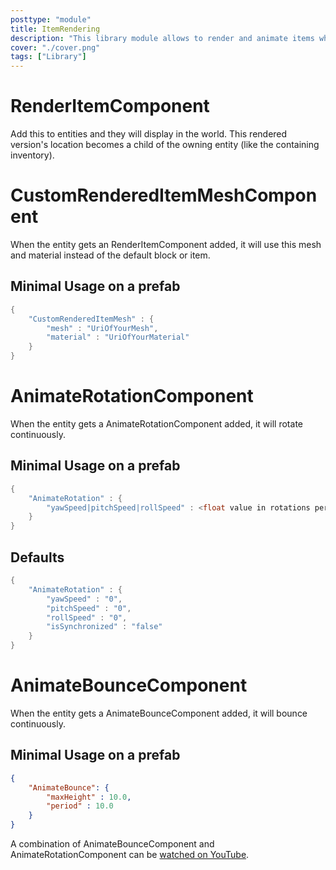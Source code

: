 ```yaml
---
posttype: "module" 
title: ItemRendering
description: "This library module allows to render and animate items when thrown into the world."
cover: "./cover.png"
tags: ["Library"]
---
```

# RenderItemComponent

Add this to entities and they will display in the world.  This rendered version's location becomes a child of the owning entity (like the containing inventory). 

# CustomRenderedItemMeshComponent

When the entity gets an RenderItemComponent added, it will use this mesh and material instead of the default block or item.

## Minimal Usage on a prefab

```java
{
    "CustomRenderedItemMesh" : {
        "mesh" : "UriOfYourMesh",
        "material" : "UriOfYourMaterial"
    }
}
```


# AnimateRotationComponent

When the entity gets a AnimateRotationComponent added, it will rotate continuously.

## Minimal Usage on a prefab

```java
{
    "AnimateRotation" : {
        "yawSpeed|pitchSpeed|rollSpeed" : <float value in rotations per second>
    }
}
```

## Defaults

```java
{
    "AnimateRotation" : {
        "yawSpeed" : "0",
        "pitchSpeed" : "0",
        "rollSpeed" : "0",
        "isSynchronized" : "false"
    }
}
```

# AnimateBounceComponent

When the entity gets a AnimateBounceComponent added, it will bounce continuously.

## Minimal Usage on a prefab

```json
{
    "AnimateBounce": {
        "maxHeight" : 10.0,
        "period" : 10.0
    }
}
```

A combination of AnimateBounceComponent and AnimateRotationComponent can be [watched on YouTube](https://www.youtube.com/watch?v=HhyODzw36bA).
